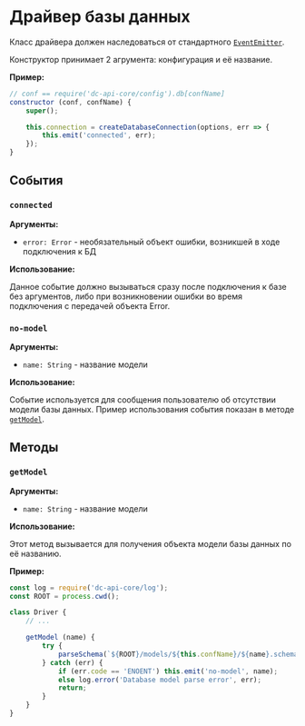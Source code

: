 # Драйвер базы данных

Класс драйвера должен наследоваться от стандартного
[`EventEmitter`](https://nodejs.org/api/events.html#events_class_eventemitter).

Конструктор принимает 2 агрумента: конфигурация и её название.

**Пример:**

```js
// conf == require('dc-api-core/config').db[confName]
constructor (conf, confName) {
    super();

    this.connection = createDatabaseConnection(options, err => {
        this.emit('connected', err);
    });
}
```

## События

### `connected`

**Аргументы:**

* `error: Error` - необязательный объект ошибки, возникшей в ходе подключения к БД

**Использование:**

Данное событие должно вызываться сразу после подключения к базе без аргументов, либо
при возникновении ошибки во время подключения с передачей объекта Error.

### `no-model`

**Аргументы:**

* `name: String` - название модели

**Использование:**

Событие используется для сообщения пользователю об отсутствии модели базы данных.
Пример использования события показан в методе [`getModel`](#getmodel).

## Методы

### `getModel`

**Аргументы:**

* `name: String` - название модели

**Использование:**

Этот метод вызывается для получения объекта модели базы данных по её названию.

**Пример:**

```js
const log = require('dc-api-core/log');
const ROOT = process.cwd();

class Driver {
    // ...

    getModel (name) {
        try {
            parseSchema(`${ROOT}/models/${this.confName}/${name}.schema`)
        } catch (err) {
            if (err.code == 'ENOENT') this.emit('no-model', name);
            else log.error('Database model parse error', err);
            return;
        }
    }
}
```
